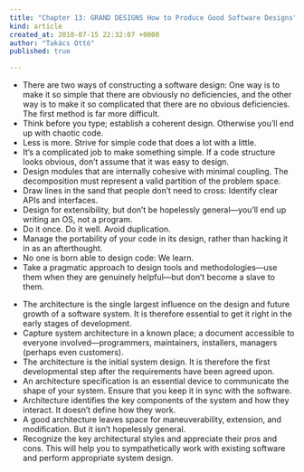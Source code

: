 ```yaml
---
title: "Chapter 13: GRAND DESIGNS How to Produce Good Software Designs"
kind: article
created_at: 2010-07-15 22:32:07 +0000
author: "Takács Ottó"
published: true

---
```

<ul>
    <li>There are two ways of constructing a software design: One way is to make it so simple that there are obviously no deficiencies, and the other way is to make it so complicated that there are no obvious deficiencies. The first method is far more difficult.</li>
    <li>Think before you type; establish a coherent design. Otherwise you&rsquo;ll end up with chaotic code.</li>
    <li>Less is more. Strive for simple code that does a lot with a little.</li>
    <li>It&rsquo;s a complicated job to make something simple. If a code structure looks obvious, don&rsquo;t assume that it was easy to design.</li>
    <li>Design modules that are internally cohesive with minimal coupling. The decomposition must represent a valid partition of the problem space.</li>
    <li>Draw lines in the sand that people don&rsquo;t need to cross: Identify clear APIs and interfaces.</li>
    <li>Design for extensibility, but don&rsquo;t be hopelessly general&mdash;you&rsquo;ll end up writing an OS, not a program.</li>
    <li>Do it once. Do it well. Avoid duplication.</li>
    <li>Manage the portability of your code in its design, rather than hacking it in as an afterthought.</li>
    <li>No one is born able to design code: We learn.</li>
    <li>Take a pragmatic approach to design tools and methodologies&mdash;use them when they are genuinely helpful&mdash;but don&rsquo;t become a slave to them.</li>
</ul>
<ul>
    <li>The architecture is the single largest influence on the design and future growth of a software system. It is therefore essential to get it right in the early stages of development.</li>
    <li>Capture system architecture in a known place; a document accessible to everyone involved&mdash;programmers, maintainers, installers, managers (perhaps even customers).</li>
    <li>The architecture is the initial system design. It is therefore the first developmental step after the requirements have been agreed upon.</li>
    <li>An architecture specification is an essential device to communicate the shape of your system. Ensure that you keep it in sync with the software.</li>
    <li>Architecture identifies the key components of the system and how they interact. It doesn&rsquo;t define how they work.</li>
    <li>A good architecture leaves space for maneuverability, extension, and modification. But it isn&rsquo;t hopelessly general.</li>
    <li>Recognize the key architectural styles and appreciate their pros and cons. This will help you to sympathetically work with existing software and perform appropriate system design.</li>
</ul>

<div class='old-comments'></div>